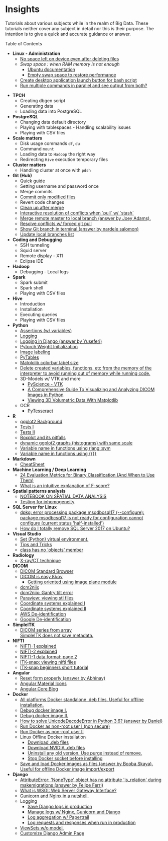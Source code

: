 # Insights
Tutorials about various subjects while in the realm of Big Data.
These tutorials neither cover any subject in detail nor this is their purpose. The intention is to give a quick and accurate guidance or answer.

Table of Contents
<ul>
  <li><span><b>Linux - Administration</b></span>
    <ul>
      <li>
        <a href="https://askubuntu.com/questions/749176/no-space-left-on-device-even-after-deleting-files">No space left on device even after deleting files</a>
      </li>
      <li>
        <span><i>Swap space : when RAM memory is not enough</i></span>
        <ul>
          <li>
            <a href="https://help.ubuntu.com/community/SwapFaq#What_is_swappiness_and_how_do_I_change_it.3F">Ubuntu documentation</a>
          </li>
          <li>
            <a href="https://help.ubuntu.com/community/SwapFaq#What_is_swappiness_and_how_do_I_change_it.3F">Empty swap space to restore performance</a>
          </li>
        </ul>
      </li>
      <li><a href="https://unix.stackexchange.com/questions/80822/ubuntu-unity-attach-script-to-launcher">Create desktop application launch button for bash script</a>
      </li>
      <li><a href="https://askubuntu.com/questions/710609/how-to-run-multiple-commands-in-parallel-and-see-output-from-both">Run multiple commands in parallel and see output from both?</a></li>
    </ul>
  </li>
</ul>
<ul>
  <li><span><b>TPCH</b></span>
<ul>
<li>Creating dbgen script</li>
<li>Generating data</li>
<li>Loading data into PostgreSQL</li>
</ul>
</li>
<li><span><b>PostgreSQL</b></span>
<ul>
<li>Changing data default directory</li>
<li>Playing with tablespaces - Handling scalability issues</li>
<li>Playing with CSV files</li>
</ul>
</li>
  <li><span><b>Scale matters</b></span>
<ul>
<li>Disk usage commands <code>df</code>, <code>du</code></li>
<li>Command <code>mount</code></li>
<li>Loading data to <code>Hadoop</code> the right way</li>
<li>Redirecting <code>Hive</code> execution temporary files</li>
</ul>
</li>
  <li><span><b>Cluster matters</b></span>
<ul>
<li>Handling cluster at once with <code>pdsh</code></li>
</ul>
<li><span><b>Git (Hub)</b></span>
<ul>
<li>Quick guide</li>
<li>Setting username and password once</li>
<li>Merge commits</li>
<li><a href="https://stackoverflow.com/questions/4873976/how-to-commit-only-modified-and-not-new-or-deleted-files">Commit only modified files</a></li>
<li>Revert code changes</li>
  <li><a href="https://www.fizerkhan.com/blog/posts/clean-up-your-local-branches-after-merge-and-delete-in-github#:~:text=The%20command%20git%20remote%20prune,an%20option%20%2D%2Ddry%2Drun%20">Clean up after merge</a></li>
  <li><a href="https://stackoverflow.com/questions/28195778/git-stash-apply-with-interactive-mode">Interactive resolution of conflicts when `pull` w/ `stash`</a></li>
  <li><a href="https://stackoverflow.com/questions/7200614/how-to-merge-remote-master-to-local-branch">Merge remote master to local branch (answer by Joey Adams).</a>
  </li>
  <li><a href="https://itsyndicate.org/blog/how-to-use-git-force-pull-properly/">Resolve conflicts w/ forced git pull</a>
  </li>
  <li><a href="https://askubuntu.com/questions/730754/how-do-i-show-the-git-branch-with-colours-in-bash-prompt">Show Git branch in terminal (answer by nardele salomon)</a></li>
  <li><a href="https://theshravan.net/blog/update-the-local-list-of-remote-branches-in-the-git-repository/">Update local branches list</a></li>
</ul>
<li><span><b>Coding and Debugging</b></span>
<ul>
<li>SSH tunneling</li>
<li>Squid server</li>
<li>Remote display - X11</li>
<li>Eclipse IDE</li>
</ul>
</li>
<li><span><b>Hadoop</b></span>
<ul>
<li>Debugging - Local logs</li>
</ul>
<li><span><b>Spark</b></span>
<ul>
<li>Spark submit</li>
<li>Spark shell</li>
<li>Playing with CSV files</li>
</ul>
</li>
<li><span><b>Hive</b></span>
<ul>
<li>Introduction</li>
<li>Installation</li>
<li>Executing queries</li>
<li>Playing with CSV files</li>
</ul>
  <li><span><b>Python</b></span>
    <ul>
      <li><a href="https://www.journaldev.com/15791/python-assert">Assertions (w/ variables)</a></li>
      <li><a href="https://realpython.com/python-logging/">Logging</a></li>
      <li><a href="https://stackoverflow.com/questions/19875789/django-gives-bad-request-400-when-debug-false">Logging in Django (answer by Yuseferi)</a></li>
      <li><a href="https://stackoverflow.com/questions/49433936/how-to-initialize-weights-in-pytorch">Pytorch Weight Initialization</a></li>
      <li><a href="https://github.com/wkentaro/labelme">Image labeling</a></li>
      <li><a href="https://www.machinelearninguru.com/deep_learning/data_preparation/hdf5/hdf5.html">PyTables</a></li>
      <li><a href="https://matplotlib.org/3.1.1/api/_as_gen/matplotlib.axes.Axes.tick_params.html">Matplolib colorbar label size</a></li>
      <li><a href="https://stackoverflow.com/questions/26545051/is-there-a-way-to-delete-created-variables-functions-etc-from-the-memory-of-th">Delete created variables, functions, etc from the memory of the interpreter to avoid running out of memory while running code.</a></li>
      <li>3D-Models w/ VTK and more
        <ul>
          <li><a href="https://pyscience.wordpress.com/">PyScience - VTK</a></li>
          <li><a href="https://hengloose.medium.com/a-comprehensive-starter-guide-to-visualizing-and-analyzing-dicom-images-in-python-7a8430fcb7ed">A Comprehensive Guide To Visualizing and Analyzing DICOM Images in Python</a></li>
          <li><a href="https://www.datacamp.com/community/tutorials/matplotlib-3d-volumetric-data">Viewing 3D Volumetric Data With Matplotlib</a></li>
        </ul>
      </li>
      <li>OCR
        <ul>
          <li><a href="https://github.com/madmaze/pytesseract">PyTesseract</a>
        </ul>
      </li>
    </ul>
  </li>
 <li><span><b>R</b></span>
  <ul>
    <li><a href="http://felixfan.github.io/ggplot2-remove-grid-background-margin/">ggplot2 Background</a></li>
    <li><a href="https://www.r-bloggers.com/t-tests/">Tests I</a></li>
    <li><a href="https://www.r-bloggers.com/add-p-values-and-significance-levels-to-ggplots/">Tests II</a></li>
    <li><a href="https://www.data-to-viz.com/caveat/boxplot.html">Boxplot and its pitfalls</a></li>
    <li><a href="https://stackoverflow.com/questions/60438297/r-histograms-with-shared-same-x-and-y-axes/60438728?noredirect=1#comment107179917_60438728">dynamic ggplot2 graphs (histograms) with same scale</a></li>
    <li><a href="https://linogaliana.netlify.app/post/datatable/datatable-nse/">Variable name in functions using rlang::sym</a></li>
    <li><a href="https://www.tidyverse.org/blog/2020/02/glue-strings-and-tidy-eval/">Variable name in functions using {{}}</a>
    </li>
</li>
  </ul>
 </li>
 <li><span><b>Markdown</b></span>
    <ul>
      <li><a href="https://github.com/adam-p/markdown-here/wiki/Markdown-Cheatsheet">CheatSheet</a></li>
    </ul>
 </li>
 <li><span><b>Machine Learning / Deep Learning</b></span>
    <ul>
      <li><a href="https://neptune.ai/blog/evaluation-metrics-binary-classification?utm_campaign=blog-evaluation-metrics-binary-classification&utm_content=blog&utm_medium=answer&utm_source=quora">24 Evaluation Metrics for Binary Classification (And When to Use Them)</a></li>
      <li><a href="https://www.quora.com/What-is-an-intuitive-explanation-of-F-score?share=1">What is an intuitive explanation of F-score?</a></li>
    </ul>
 </li>
 <li><span><b>Spatial patterns analysis</b></span>
  <ul>
    <li><a href="https://www.seas.upenn.edu/~ese502/">NOTEBOOK ON SPATIAL DATA ANALYSIS</a>
    </li>
    <li><a href="https://blog.valdosta.edu/andersonlab/2018/05/03/point-pattern-analysis-visualizing-and-testing-for-inhomogeneity-by-dr-anderson/">Testing for inhomogeneity</a>
    </li>
  </ul>
 </li>
 <li><span><b>SQL Server for Linux</b></span>
    <ul>
      <li><a href="https://blog.csdn.net/u011641865/article/details/72317824">dpkg: error processing package msodbcsql17 (--configure):
 package msodbcsql17 is not ready for configuration
 cannot configure (current status 'half-installed')</a>
      </li>
      <li><a href="https://dba.stackexchange.com/questions/174175/how-do-i-totally-remove-sql-server-2017-on-ubuntu">How do I totally remove SQL Server 2017 on Ubuntu?</a>
      </li>
    </ul>
 </li>
 <li><span><b>Visual Studio</b></span>
  <ul>
    <li><a href="https://www.roelpeters.be/change-venv-for-python-in-vs-code/">Set (Python) virtual environment.</a></li>
    <li><a href="https://code.visualstudio.com/docs/getstarted/tips-and-tricks#vscode">Tips and Tricks</a></li>
    <li><a href="https://stackoverflow.com/questions/58255016/class-has-no-objects-member/58255140#58255140">class has no 'objects' member</a></li>
  </ul>
 </li>
<li><span><b>Radiology</b></span>
  <ul>
    <li><a href="https://www.startradiology.com/the-basics/x-rayct-technique/">X-ray/CT technique</a></li>
  </ul>
</li>

<li><span><b>DICOM</b></span>
  <ul>
    <li><a href="https://dicom.innolitics.com/ciods/ct-image">DICOM Standard Browser</a></li>
    <li><a href="https://dicomiseasy.blogspot.com/">DICOM is easy βλογ</a>
      <ul>
        <li><a href="https://dicomiseasy.blogspot.com/2013/06/getting-oriented-using-image-plane.html">Getting oriented using image plane module</a></li>
      </ul>
    </li>
    <li><a href="https://github.com/rordenlab/dcm2niix">dcm2niix</a></li>
    <li><a href="https://github.com/rordenlab/dcm2niix/issues/232">dcm2niix: Gantry tilt error</a></li>
    <li><a href="https://www.paraview.org/">Paraview: viewing stl files</a></li>
    <li><a href="https://www.brainvoyager.com/bv/doc/UsersGuide/CoordsAndTransforms/CoordinateSystems.html">Coordinate systems explained I</a></li>
    <li><a href="https://www.slicer.org/wiki/Coordinate_systems">Coordinate systems explained II</a></li>
    <li><a href="https://aws.amazon.com/blogs/machine-learning/de-identify-medical-images-with-the-help-of-amazon-comprehend-medical-and-amazon-rekognition/">AWS De-identification</a></li>
    <li><a href="https://cloud.google.com/healthcare/docs/how-tos/dicom-deidentify">Google De-identification</a></li>
  </ul>
</li>

<li><span><b>SimpleITK</b></span>
  <ul>
    <li><a href="https://simpleitk.readthedocs.io/en/next/Examples/DicomSeriesFromArray/Documentation.html">DICOM series from array</a></li>
    <l><a href="https://github.com/SimpleITK/SimpleITK/issues/346">SimpleITK does not save metadata.</a></li>
  </ul>
 </li>

<li><span><b>NIFTI</b></span>
  <ul>
    <li><a href="https://brainder.org/2012/09/23/the-nifti-file-format/">NIFTI-1 explained</a></li>
    <li><a href="https://brainder.org/2015/04/03/the-nifti-2-file-format/">NIFTI-2 explained</a></li>
    <li><a href="https://nifti.nimh.nih.gov/nifti-1/documentation/nifti1diagrams_v2.pdf">NIFTI-1 data format: page 2</a></li>
    <li><a href="http://www.itksnap.org/pmwiki/pmwiki.php">ITK-snap: viewing nifti files</a></li>
    <li><a href="http://www.itksnap.org/pmwiki/pmwiki.php%3Fn%3DDocumentation.TutorialSectionNewVersionTwo">ITK-snap beginners short tutorial</a></li>
  </ul>
</li>

<li><span><b>Angular</b></span>
    <ul>
      <li><a href="https://stackoverflow.com/questions/48216330/angular-5-formgroup-reset-doesnt-reset-validators">Reset form properly (answer by Abhinav)</a></li>
      <li><a href="https://material.io/resources/icons/?style=baseline">Angular Material Icons</a></li>
      <li><a href="https://blog.angular-university.io/tag/angular-core/">Angular Core Blog</a></li>
  </ul>
</li>

<li><span><b>Docker</b></span>
    <ul>
      <li><a href="https://download.docker.com/">All platforms Docker standalone .deb files. Useful for offline installation.</a></li>
      <li><a href="http://www.openwebit.com/c/how-to-debug-docker-images/">Debug docker image I.</a></li>
      <li><a href="https://medium.com/@betz.mark/ten-tips-for-debugging-docker-containers-cde4da841a1d">Debug docker image II.</li>
      <li><a href="https://stackoverflow.com/questions/51026315/how-to-solve-unicodedecodeerror-in-python-3-6/51027262#51027262">How to solve UnicodeDecodeError in Python 3.6? (answer by Daniel)</a></li>
      <li><a href="https://docs.docker.com/engine/install/linux-postinstall/#manage-docker-as-a-non-root-user">Run Docker as non-root user I (non secure)</a>
      </li>
      <li><a href="https://docs.docker.com/engine/security/rootless/">Run Docker as non-root user II</a>
      </li>
      <li>Linux Offline Docker installation
        <ul>
          <li><a href="https://docs.docker.com/engine/install/ubuntu/#install-from-a-package">Download .deb files</a></li>
          <li><a href="https://gist.github.com/lamhoangtung/d19bb72a99639a762b6d935fbd080c7c">Download NVIDIA .deb files</a></li>
          <li><a href="https://docs.docker.com/engine/install/ubuntu/#uninstall-old-versions">Uninstall any old version. Use purge instead of remove.</a></li>
          <li><a href="https://github.com/moby/moby/issues/41792#issuecomment-750863884">Stop Docker socket before installing</a></li>
        </ul>
      </li>
      <li><a href="https://serverfault.com/questions/701248/downloading-docker-image-for-transfer-to-non-internet-connected-machine/718470#718470">Save and load Docker images as files (answer by Booba Skaya). Useful for offline Docker image import/export</a></li>
  </ul>
</li>

<li><span><b>Django</b></span>
    <ul>
      <li><a href="https://stackoverflow.com/questions/43765732/how-to-trace-this-attributeerror-nonetype-object-has-no-attribute-is-relati">AttributeError: 'NoneType' object has no attribute 'is_relation' during makemigrations (answer by Felipe Ferri)</a></li>
      <li><a href="https://www.fullstackpython.com/wsgi-servers.html">What is WSGI: Web Server Gateway Interface?</a></li>
      <li><a href="https://build.vsupalov.com/gunicorn-and-nginx/">Gunicorn and Nginx in a nutshell.</a></li>
      <li>Logging
        <ul>
          <li><a href="https://mattsegal.dev/file-logging-django.html">Save Django logs in production</a></li>
          <li><a href="https://mattsegal.dev/django-gunicorn-nginx-logging.html">Manage logs w/ Nginx, Gunicorn and Django</a></li>
          <li><a href=https://mattsegal.dev/django-logging-papertrail.html">Log aggregation w/ Papertrail</a></li>
          <li><a href="https://scripting4ever.wordpress.com/2020/07/27/how-to-log-the-request-and-response-via-django-middleware/">Log requests and responses when run in production</a></li>
        </ul>
      </li>
      <li><a href="https://medium.com/django-rest-framework/django-rest-framework-viewset-when-you-don-t-have-a-model-335a0490ba6f">ViewSets w/o model.</a></li>
      <li><a href="https://realpython.com/customize-django-admin-python/">Customize Django Admin Page</a></li>
  </ul>
</li>

</ul>
